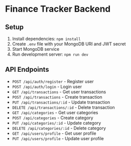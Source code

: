 # Finance Tracker Backend

## Setup
1. Install dependencies: `npm install`
2. Create `.env` file with your MongoDB URI and JWT secret
3. Start MongoDB service
4. Run development server: `npm run dev`

## API Endpoints
- `POST /api/auth/register` - Register user
- `POST /api/auth/login` - Login user
- `GET /api/transactions` - Get user transactions
- `POST /api/transactions` - Create transaction
- `PUT /api/transactions/:id` - Update transaction
- `DELETE /api/transactions/:id` - Delete transaction
- `GET /api/categories` - Get user categories
- `POST /api/categories` - Create category
- `PUT /api/categories/:id` - Update category
- `DELETE /api/categories/:id` - Delete category
- `GET /api/users/profile` - Get user profile
- `PUT /api/users/profile` - Update user profile